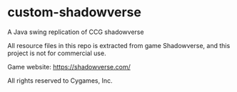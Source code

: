 # custom-shadowverse
A Java swing replication of CCG shadowverse

All resource files in this repo is extracted from game Shadowverse, and this project is not for commercial use.

Game website: https://shadowverse.com/

All rights reserved to Cygames, Inc.
